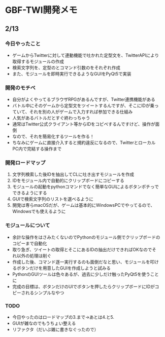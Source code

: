 # GBF-TWI開発メモ

## 2/13

### 今日やったこと

- ゲームからTwitterに対して連動機能で吐かれた定型文を、TwitterAPIにより取得するモジュールの作成
- 検索文字列を、定型のとコマンド引数のをそれぞれ作成
- また、モジュールを即時実行できるようなGUIをPyQt5で実装

### 開発のモチベ

- 自分がよくやってるブラウザRPGがあるんですが、Twitter連携機能がある
- バトル中にそのゲームから定型文をツイートするんですが、そこにIDが乗っていて、それを別の人がゲームで入力すれば参加できる仕組み
- 人気があるバトルだとすぐ終わっちゃう
- 通常はTwitter公式クライアント等からIDをコピペするんですけど、操作が面倒
- なので、それを簡易化するツールを作る！
- ちなみにゲームに直接介入すると規約違反になるので、TwitterとローカルPC内で完結する操作まで

### 開発ロードマップ

1. 文字列検索した後IDを抽出してCLに吐き出すモジュールを作成
2. IDをモジュール内で自動的にクリップボードにコピーする
3. モジュールの起動をpythonコマンドでなく簡単なGUIによるボタンポチっでできるようにする
4. GUIで検索文字列のリストを選べるように
5. 開発は専らmacOSだが、ゲームは基本的にWindowsPCでやってるので、Windowsでも使えるように

### モジュールについて

- 余計な操作をはさみたくないのでPythonのモジュール側でクリップボードのコピーまで自動化
- 取り急ぎ、ツイートの取得とそこにあるIDの抽出だけできればOKなのでそれ以外の処理は削ぐ
- 作成した後、コマンド逐一実行するのも面倒だなと思い、モジュールを叩けるボタンだけを用意したGUIを作成しようと試みる
- PythonのGUIツールは色々あるが、過去に少しだけ触ったPyQt5を使うことに
- 完成の目標は、ボタンだけのUIでボタンを押したらクリップボードにIDがコピーされるシンプルなやつ

### TODO

- 今日やったのはロードマップの3.まで→あとは4.と5.
- GUIが雑なのでもうちょい整える
- リファクタ（だいぶ雑に書きなぐったので）
